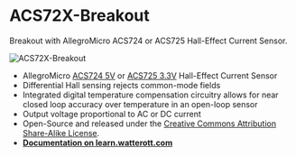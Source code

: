 # ACS72X-Breakout
Breakout with AllegroMicro ACS724 or ACS725 Hall-Effect Current Sensor.

![ACS72X-Breakout](https://github.com/watterott/ACS72X-Breakout/raw/master/hardware/ACS72X-Breakout_v10.jpg)

* AllegroMicro [ACS724 5V](https://www.allegromicro.com/en/Products/Current-Sensor-ICs/Zero-To-Fifty-Amp-Integrated-Conductor-Sensor-ICs/ACS724.aspx) or [ACS725 3.3V](https://www.allegromicro.com/en/Products/Current-Sensor-ICs/Zero-To-Fifty-Amp-Integrated-Conductor-Sensor-ICs/ACS725.aspx) Hall-Effect Current Sensor
* Differential Hall sensing rejects common-mode fields
* Integrated digital temperature compensation circuitry allows for near closed loop accuracy over temperature in an open-loop sensor
* Output voltage proportional to AC or DC current
* Open-Source and released under the [Creative Commons Attribution Share-Alike License](https://creativecommons.org/licenses/by-sa/4.0/).
* **[Documentation on learn.watterott.com](https://learn.watterott.com)**
